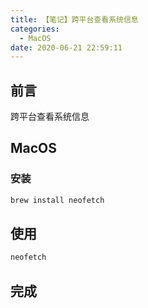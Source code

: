 ```yaml
---
title: 【笔记】跨平台查看系统信息
categories:
  - MacOS
date: 2020-06-21 22:59:11
---
```


## 前言

跨平台查看系统信息

<!-- more -->

## MacOS

### 安装

``` sh
brew install neofetch
```

## 使用

``` sh
neofetch
```

## 完成

